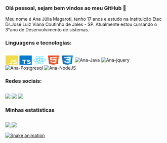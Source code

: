 ### Olá pessoal, sejam bem vindos ao meu GitHub 👋

<p> Meu nome é Ana Júlia Magaroti, tenho 17 anos e estudo na Instituição Etec Dr.José Luiz Viana Coutinho de Jales - SP. Atualmente estou cursando o 3°ano de Desenvolvimento de sistemas.     
</p>
<div style="display: inline_block">

<h3>Linguagens e tecnologias:</h3>

##
  <img align="center" alt="Rafa-Js" height="30" width="40" src="https://raw.githubusercontent.com/devicons/devicon/master/icons/javascript/javascript-plain.svg">
  <img align="center" alt="Rafa-Ts" height="30" width="40" src="https://raw.githubusercontent.com/devicons/devicon/master/icons/typescript/typescript-plain.svg">
  <img align="center" alt="Ana-React" height="30" width="40" src="https://raw.githubusercontent.com/devicons/devicon/master/icons/react/react-original.svg">
  <img align="center" alt="Ana-HTML" height="30" width="40" src="https://raw.githubusercontent.com/devicons/devicon/master/icons/html5/html5-original.svg">
  <img align="center" alt="Ana-CSS" height="30" width="40" src="https://raw.githubusercontent.com/devicons/devicon/master/icons/css3/css3-original.svg">
  <img align="center" alt="Ana-Java" height="30" width="40" src="https://cdn.jsdelivr.net/gh/devicons/devicon/icons/java/java-plain.svg" />
  <img align="center" alt="Ana-jquery" height="30" width="40" src="https://cdn.jsdelivr.net/gh/devicons/devicon/icons/jquery/jquery-plain-wordmark.svg" />
  <img align="center" alt="Ana-Postgresql" height="30" width="40" src="https://cdn.jsdelivr.net/gh/devicons/devicon/icons/postgresql/postgresql-plain.svg" />
  <img align="center" alt="Ana-NodeJS" height="30" width="40" src="https://cdn.jsdelivr.net/gh/devicons/devicon/icons/nodejs/nodejs-original.svg" />
</div>

<h3>Redes sociais:</h3>

 ## 
<div> 
  <a href="https://www.instagram.com/ana.magaroti" target="_blank"><img src="https://img.shields.io/badge/-Instagram-%23E4405F?style=for-the-badge&logo=instagram&logoColor=white" target="_blank"></a>
  <a href = "mailto:anamagaroti.info@gmail.com"><img src="https://img.shields.io/badge/-Gmail-%23333?style=for-the-badge&logo=gmail&logoColor=white" target="_blank"></a>
  <a href="https://www.linkedin.com/in/ana-julia-magaroti-5257791b9/" target="_blank"><img src="https://img.shields.io/badge/-LinkedIn-%230077B5?style=for-the-badge&logo=linkedin&logoColor=white" target="_blank"></a> 
</div>
<h3>Minhas estatísticas</h3>

  ##
 <div>
  <a href="https://github.com/anamagaroti">  
<img width="50%" src="https://github-readme-stats.vercel.app/api/top-langs/?username=anamagaroti&layout=compact&langs_count=7&theme=dracula"/>

<img width="50%" src="https://github-readme-stats.vercel.app/api?username=anamagaroti&show_icons=true&theme=dracula&include_all_commits=true&count_private=true"/>
</div>


  ![Snake animation](https://github.com/anamagaroti/anamagaroti/blob/output/github-contribution-grid-snake.svg)
 

  
 
